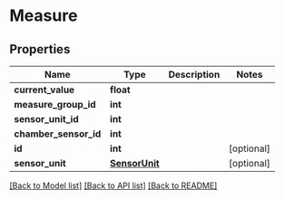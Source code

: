 # Measure


## Properties
Name | Type | Description | Notes
------------ | ------------- | ------------- | -------------
**current_value** | **float** |  | 
**measure_group_id** | **int** |  | 
**sensor_unit_id** | **int** |  | 
**chamber_sensor_id** | **int** |  | 
**id** | **int** |  | [optional] 
**sensor_unit** | [**SensorUnit**](SensorUnit.md) |  | [optional] 

[[Back to Model list]](../README.md#documentation-for-models) [[Back to API list]](../README.md#documentation-for-api-endpoints) [[Back to README]](../README.md)


